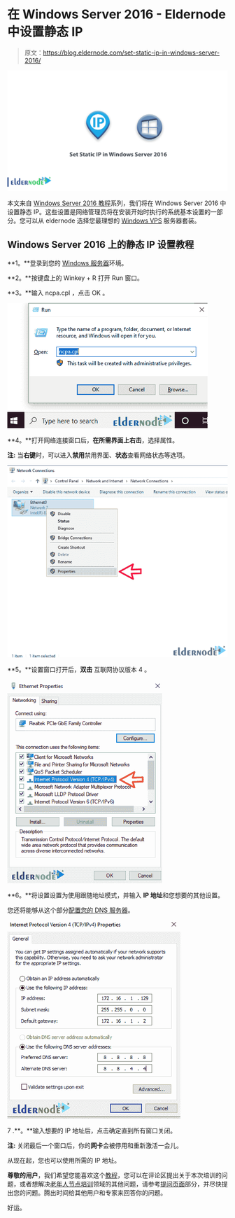 # 在 Windows Server 2016 - Eldernode 中设置静态 IP

> 原文：<https://blog.eldernode.com/set-static-ip-in-windows-server-2016/>

![Set Static IP in Windows Server 2016](img/a036c5c50cdfd98abad04c63d2b855f3.png)

本文来自 [Windows Server 2016 教程](https://eldernode.com/tag/windows-server-2016/)系列，我们将在 Windows Server 2016 中设置静态 IP。这些设置是网络管理员将在安装开始时执行的系统基本设置的一部分。您可以从 eldernode 选择您最理想的 [Windows VPS](https://eldernode.com/windows-vps/) 服务器套装。

## Windows Server 2016 上的静态 IP 设置教程

**1。**登录到您的 [Windows 服务器](https://en.wikipedia.org/wiki/Windows_Server)环境。

**2。**按键盘上的 Winkey + R 打开 Run 窗口。

**3。**输入 ncpa.cpl ，点击 OK 。

![Set static IP in Windows Server 2016](img/cd5278ae8923d73a55a64ee732c6238d.png)

**4。**打开网络连接窗口后，**在所需界面上右击**，选择属性。

**注:** 当**右键**时，可以进入**禁用**禁用界面、**状态**查看网络状态等选项。

![Set static IP in Windows Server 2016](img/d980fe54691d74fe4fe895974f5db559.png)

**5。**设置窗口打开后，**双击** 互联网协议版本 4 。

![Set static IP in Windows Server 2016](img/0d682b63e0f3de9cd6c9d5b91e848950.png)

**6。**将设置设置为使用跟随地址模式，并输入 **IP 地址**和您想要的其他设置。

您还将能够从这个部分[配置您的 DNS 服务器](https://eldernode.com/configure-dns-on-windows-server-2016/)。

![set static ip on windows server 2016](img/c4dcf2a83f2b11eb36e025804a0223fd.png)

7 .**。**输入想要的 IP 地址后，点击确定直到所有窗口关闭。

**注:** 关闭最后一个窗口后，你的**网卡**会被停用和重新激活一会儿。

从现在起，您也可以使用所需的 IP 地址。

**尊敬的用户**，我们希望您能喜欢这个[教程](https://eldernode.com/category/tutorial/)，您可以在评论区提出关于本次培训的问题，或者想解决[老年人节点培训](https://eldernode.com/blog/)领域的其他问题，请参考[提问页面](https://eldernode.com/ask)部分，并尽快提出您的问题。腾出时间给其他用户和专家来回答你的问题。

好运。